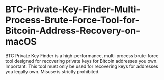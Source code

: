 # BTC-Private-Key-Finder-Multi-Process-Brute-Force-Tool-for-Bitcoin-Address-Recovery-on-macOS
BTC Private Key Finder is a high-performance, multi-process brute-force tool designed for recovering private keys for Bitcoin addresses you own. Important: This tool must only be used for recovering keys for addresses you legally own. Misuse is strictly prohibited.
